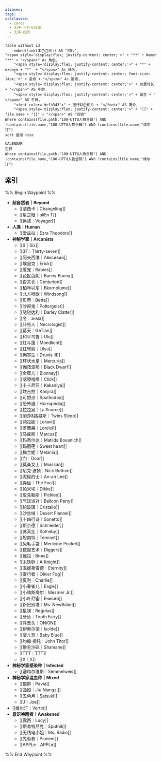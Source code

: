 ```yaml
---
aliases: 
tags: 
cssclasses:
  - cards
  - 无序-卡片化阅览
  - 无序-四列
---
```

```dataview
Table without id
	embed(link(本色立绘)) AS "相片",
"<span style='display:flex; justify-content: center;'>" + "**" + Name+ "**" + "</span>" As 角色,
	"<span style='display:flex; justify-content: center;'>" + "*" + exonym + "*"  + "</span>" As 译名,
	"<span style='display:flex; justify-content: center; font-size: 14px;'>" + 星级 + "</span>" As 星级,
	"<span style='display:flex; justify-content: center;'>" + 参展时长 + "</span>" AS 年龄,
	"<span style='display:flex; justify-content: center;'>" + 诞生 + "</span>" AS 生日,
	"<font color='#e1b343'>" + 银行彩色相片 + "</font>" AS 简介,
	"<span style='display:flex; justify-content: center;'>" + "[[" + file.name + "]]" + "</span>" AS "双链"
Where contains(file.path,"100-UTTU人物合辑") AND !contains(file.name,"100-UTTU人物合辑") AND !contains(file.name,"维尔汀")
sort 星级 desc
```



```dataview
CALENDAR 
生日
Where contains(file.path,"100-UTTU人物合辑") AND !contains(file.name,"100-UTTU人物合辑") AND !contains(file.name,"维尔汀")
```
## 索引

%% Begin Waypoint %%
- **超自然者｜Beyond**
	- [[洁西卡｜Changeling]]
	- [[星之眼｜aliEn T]]
	- [[远旅｜Voyager]]
- **人类｜Human**
	- [[爱兹拉｜Ezra Theodore]]
- **神秘学家｜Arcanists**
	- [[6｜Six]]
	- [[37｜Thirty-seven]]
	- [[阿夫西维｜Авксивий]]
	- [[埃里克｜Erick]]
	- [[爱宠｜Rabies]]
	- [[芭妮芭妮｜Bunny Bunny]]
	- [[百夫长｜Centurion]]
	- [[柏林以东｜Bkornblume]]
	- [[北方哨歌｜Windsong]]
	- [[贝蒂｜Bette]]
	- [[吵闹鬼｜Poltergeist]]
	- [[哒哒达利｜Darley Clatter]]
	- [[冬｜зима]]
	- [[讣告人｜Necrologist]]
	- [[葛天｜GeTian]]
	- [[和平乌鲁｜Ulu]]
	- [[红斗篷｜Mondlicht]]
	- [[红弩箭｜Lilya]]
	- [[槲寄生｜Druvis III]]
	- [[环状水星｜Mercuria]]
	- [[伽菈波那｜Black Dwarf]]
	- [[金蜜儿｜Blonney]]
	- [[喀嚓喀嚓｜Click]]
	- [[卡卡尼亚｜Kakaniya]]
	- [[坎吉拉｜Kanjira]]
	- [[可燃点｜Spathodea]]
	- [[恐怖通｜Horropedia]]
	- [[拉拉泉｜La Source]]
	- [[丽莎&路易斯｜Twins Sleep]]
	- [[莉拉妮｜Leilani]]
	- [[罗蕾莱｜Lorelei]]
	- [[马库斯｜Marcus]]
	- [[玛蒂尔达｜Matilda Bouanich]]
	- [[玛丽莲｜Sweet heart]]
	- [[梅兰妮｜Melania]]
	- [[门｜Door]]
	- [[莫桑女士｜Moissan]]
	- [[尼克·波顿｜Nick Bottom]]
	- [[泥鯭的士｜An-an Lee]]
	- [[弄臣｜The Fool]]
	- [[帕米埃｜Dikke]]
	- [[皮克勒斯｜Pickles]]
	- [[气球派对｜Balloon Party]]
	- [[铅玻璃｜Cristallo]]
	- [[沙丝绒｜Desert Flannel]]
	- [[十四行诗｜Sonetto]]
	- [[斯奈德｜Schneider]]
	- [[苏芙比｜Sotheby]]
	- [[坦南特｜Tennant]]
	- [[兔毛手袋｜Medicine Pocket]]
	- [[挖掘艺术｜Diggers]]
	- [[维拉｜Вила]]
	- [[未锈铠｜A Knight]]
	- [[温妮弗雷德｜Eternity]]
	- [[雾行者｜Oliver Fog]]
	- [[夏利｜Charlie]]
	- [[小春雀儿｜Eagle]]
	- [[小梅斯梅尔｜Mesmer Jr.]]
	- [[小叶尼塞｜Енисей]]
	- [[新巴别塔｜Ms. NewBabel]]
	- [[星锑｜Regulus]]
	- [[牙仙｜Tooth Fairy]]
	- [[洋葱头｜ONiON]]
	- [[伊索尔德｜Isolde]]
	- [[婴儿蓝｜Baby Blue]]
	- [[约翰·提托｜John Titor]]
	- [[鬃毛沙砾｜Shamane]]
	- [[TTT｜TTT]]
	- [[X｜X]]
- **神秘学家感染种｜Infected**
	- [[塞梅尔维斯｜Semmelweis]]
- **神秘学家混血种｜Mixed**
	- [[狼群｜Pavia]]
	- [[曲娘｜Jiu Niangzi]]
	- [[五色月｜Satsuki]]
	- [[J｜Joe]]
- [[维尔汀｜Vertin]]
- **意识唤醒者｜Awakened**
	- [[露西｜Lucy]]
	- [[斯普特尼克｜Sputnik]]
	- [[无线电小姐｜Ms. Radio]]
	- [[先驱者｜Pioneer]]
	- [[APPLe｜APPLe]]

%% End Waypoint %%